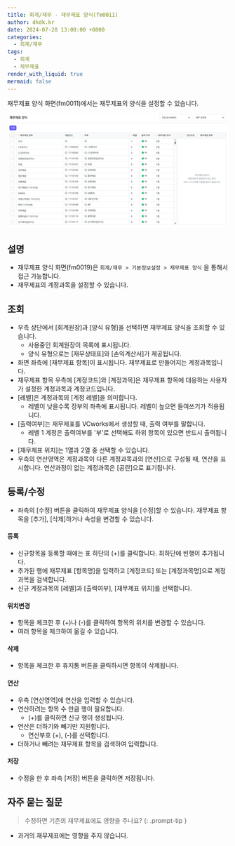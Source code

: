 ```yaml
---
title: 회계/재무 - 재무제표 양식(fm0011)
author: dkdk.kr
date: 2024-07-28 13:00:00 +0800
categories:
  - 회계/재무
tags:
  - 회계
  - 제무제표
render_with_liquid: true
mermaid: false
---
```

재무제표 양식 화면(fm0011)에서는 재무제표의 양식을 설정할 수 있습니다. 

![](assets/img/Pasted%20image%2020250417171730.png)
## 설명

- 재무제표 양식 화면(fm0019)은 `회계/재무 > 기본정보설정 > 재무제표 양식` 을 통해서 접근 가능합니다.
- 재무제표의 계정과목을 설정할 수 있습니다. 

## 조회
- 우측 상단에서 [회계원장]과 [양식 유형]을 선택하면 재무제표 양식을 조회할 수 있습니다.
	- 사용중인 회계원장이 목록에 표시됩니다.
	- 양식 유형으로는 [재무상태표]와 [손익계산서]가 제공됩니다. 
- 화면 좌측에 [재무제표 항목]이 표시됩니다. 재무제표로 만들어지는 계정과목입니다.
- 재무제표 항목 우측에 [계정코드]와 [계정과목]은 재무제표 항목에 대응하는 사용자가 설정한 계정과목과 계정코드입니다. 
- [레벨]은 계정과목의 [계정 레벨]을 의미합니다. 
	- 레벨이 낮을수록 장부의 좌측에 표시됩니다. 레벨이 높으면 들여쓰기가 적용됩니다. 
- [출력여부]는 재무제표를 VCworks에서 생성할 때, 출력 여부를 말합니다. 
	- 레벨 1 계정은 출력여부를 '부'로 선택해도 하위 항목이 있으면 반드시 출력됩니다. 
- [재무제표 위치]는 1열과 2열 중 선택할 수 있습니다.
- 우측의 연산영역은 계정과목이 다른 계정과목과의 [연산]으로 구성될 때, 연산을 표시합니다. 연산과정이 없는 계정과목은 [공란]으로 표기됩니다. 
## 등록/수정
- 좌측의 [수정] 버튼을 클릭하여 재무제표 양식을 [수정]할 수 있습니다.  재무제표 항목을 [추가], [삭제]하거나 속성을 변경할 수 있습니다. 
#### 등록
- 신규항목을 등록할 때에는 표 하단의 (+)를 클릭합니다. 최하단에 빈행이 추가됩니다.
- 추가된 행에 재무제표 [항목명]을 입력하고 [계정코드] 또는 [계정과목명]으로 계정과목을 검색합니다.
- 신규 계정과목의 [레벨]과 [출력여부], [재무제표 위치]를 선택합니다. 
#### 위치변경
- 항목을 체크한 후 (+)나 (-)를 클릭하여 항목의 위치를 변경할 수 있습니다.  
- 여러 항목을 체크하여 옮길 수 있습니다. 
#### 삭제
- 항목을 체크한 후 휴지통 버튼을 클릭하시면 항목이 삭제됩니다.
#### 연산
- 우측 [연산영역]에 연산을 입력할 수 있습니다. 
- 연산하려는 항목 수 만큼 행이 필요합니다. 
	- (+)를 클릭하면 신규 행이 생성됩니다.
- 연산은 더하기와 빼기만 지원합니다. 
	- 연산부호 (+), (-)를 선택합니다. 
- 더하거나 빼려는 재무제표 항목을 검색하여 입력합니다. 
#### 저장
- 수정을 한 후 좌측 [저장] 버튼을 클릭하면 저장됩니다. 

## 자주 묻는 질문

> 수정하면 기존의 재무제표에도 영향을 주나요?
{: .prompt-tip }

- 과거의 재무제표에는 영향을 주지 않습니다. 
